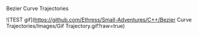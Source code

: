 
Bezier Curve Trajectories

![TEST gif](https://github.com/Ethress/Small-Adventures/C++/Bezier Curve Trajectories/Images/Gif Trajectory.gif?raw=true)
